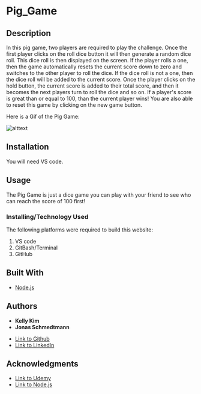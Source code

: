 # Pig_Game

## Description

In this pig game, two players are required to play the challenge. Once the first player clicks on the roll dice button it will then generate a random dice roll. This dice roll is then displayed on the screen. If the player rolls a one, then the game automatically resets the current score down to zero and switches to the other player to roll the dice. If the dice roll is not a one, then the dice roll will be added to the current score. Once the player clicks on the hold button, the current score is added to their total score, and then it becomes the next players turn to roll the dice and so on. If a player's score is great than or equal to 100, than the current player wins! You are also able to reset this game by clicking on the new game button.

Here is a Gif of the Pig Game:

![alttext](pigGame.gif)

## Installation

You will need VS code.

## Usage

The Pig Game is just a dice game you can play with your friend to see who can reach the score of 100 first!

### Installing/Technology Used

The following platforms were required to build this website:

1. VS code
2. GitBash/Terminal
3. GitHub

## Built With

- [Node.js](https://nodejs.dev/learn/the-package-json-guide)

## Authors

- **Kelly Kim**
- **Jonas Schmedtmann**

* [Link to Github](https://github.com/kellykim831)
* [Link to LinkedIn](https://www.linkedin.com/in/realtorkellykim/)

## Acknowledgments

- [Link to Udemy](https://www.udemy.com)
- [Link to Node.js](https://nodejs.org/en/)
